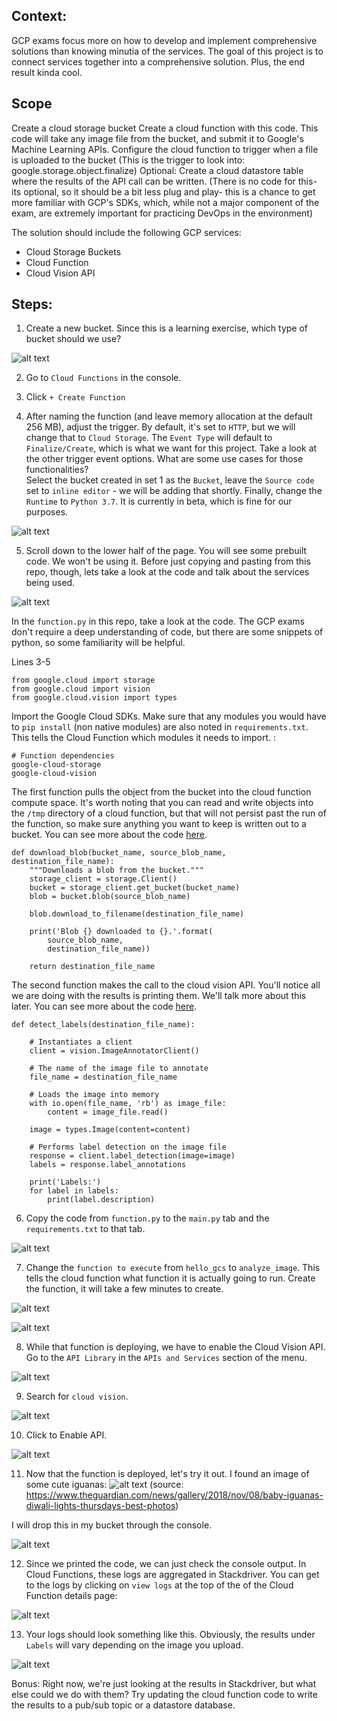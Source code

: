 Context:
--
GCP exams focus more on how to develop and implement comprehensive solutions than knowing minutia of the services. The goal of this project is to connect services together into a comprehensive solution. Plus, the end result kinda cool.



Scope
--
Create a cloud storage bucket
Create a cloud function with this code. This code will take any image file from the bucket, and submit it to Google's Machine Learning APIs.
Configure the cloud function to trigger when a file is uploaded to the bucket (This is the trigger to look into: google.storage.object.finalize)
Optional: Create a cloud datastore table where the results of the API call can be written. (There is no code for this- its optional, so it should be a bit less plug and play- this is a chance to get more familiar with GCP's SDKs, which, while not a major component of the exam, are extremely important for practicing DevOps in the environment)

The solution should include the following GCP services:

- Cloud Storage Buckets
- Cloud Function
- Cloud Vision API

Steps:
--

1. Create a new bucket. Since this is a learning exercise, which type of bucket should we use?

![alt text](./screenshots/screen1.png "Create Bucket")

2. Go to `Cloud Functions` in the console.

3. Click `+ Create Function`

4. After naming the function (and leave memory allocation at the default 256 MB), adjust the trigger. By default, it's set to `HTTP`, but we will change that to `Cloud Storage`. The `Event Type` will default to `Finalize/Create`, which is what we want for this project. Take a look at the other trigger event options. What are some use cases for those functionalities?  
Select the bucket created in set 1 as the `Bucket`, leave the `Source code` set to `inline editor` - we will be adding that shortly. Finally, change the `Runtime` to `Python 3.7`. It is currently in beta, which is fine for our purposes.

![alt text](./screenshots/screen2.png "Create Function")

5. Scroll down to the lower half of the page. You will see some prebuilt code. We won't be using it. Before just copying and pasting from this repo, though, lets take a look at the code and talk about the services being used.

![alt text](./screenshots/screen3.png "Initial Code")

In the `function.py` in this repo, take a look at the code. The GCP exams don't require a deep understanding of code, but there are some snippets of python, so some familiarity will be helpful.

Lines 3-5
```
from google.cloud import storage
from google.cloud import vision
from google.cloud.vision import types
```

Import the Google Cloud SDKs. Make sure that any modules you would have to `pip install` (non native modules) are also noted in `requirements.txt`. This tells the Cloud Function which modules it needs to import. :
```
# Function dependencies
google-cloud-storage
google-cloud-vision
```


The first function pulls the object from the bucket into the cloud function compute space. It's worth noting that you can read and write objects into the `/tmp` directory of a cloud function, but that will not persist past the run of the function, so make sure anything you want to keep is written out to a bucket. You can see more about the code [here](https://cloud.google.com/storage/docs/downloading-objects#storage-download-object-python).
```
def download_blob(bucket_name, source_blob_name, destination_file_name):
    """Downloads a blob from the bucket."""
    storage_client = storage.Client()
    bucket = storage_client.get_bucket(bucket_name)
    blob = bucket.blob(source_blob_name)

    blob.download_to_filename(destination_file_name)

    print('Blob {} downloaded to {}.'.format(
        source_blob_name,
        destination_file_name))

    return destination_file_name
```

The second function makes the call to the cloud vision API. You'll notice all we are doing with the results is printing them. We'll talk more about this later. You can see more about the code [here](https://cloud.google.com/vision/docs/quickstart-client-libraries#using_the_client_library).
```
def detect_labels(destination_file_name):

    # Instantiates a client
    client = vision.ImageAnnotatorClient()

    # The name of the image file to annotate
    file_name = destination_file_name

    # Loads the image into memory
    with io.open(file_name, 'rb') as image_file:
        content = image_file.read()

    image = types.Image(content=content)

    # Performs label detection on the image file
    response = client.label_detection(image=image)
    labels = response.label_annotations

    print('Labels:')
    for label in labels:
        print(label.description)
```

6. Copy the code from `function.py` to the `main.py` tab and the `requirements.txt` to that tab.

![alt text](./screenshots/screen4.png "tabs")

7. Change the `function to execute` from `hello_gcs` to `analyze_image`. This tells the cloud function what function it is actually going to run. Create the function, it will take a few minutes to create.

![alt text](./screenshots/screen5.png "tabs")

![alt text](./screenshots/screen6.png "deployed function")

8. While that function is deploying, we have to enable the Cloud Vision API. Go to the `API Library` in the `APIs and Services` section of the menu.

![alt text](./screenshots/screen9.png "getting to api library")

9. Search for `cloud vision`.

![alt text](./screenshots/screen10.png "searching library")

10. Click to Enable API.

![alt text](./screenshots/screen11.png "enable api")

11. Now that the function is deployed, let's try it out. I found an image of some cute iguanas:
![alt text](./screenshots/iguanas.jpg "deployed function")
(source: https://www.theguardian.com/news/gallery/2018/nov/08/baby-iguanas-diwali-lights-thursdays-best-photos)

 I will drop this in my bucket through the console.

![alt text](./screenshots/screen7.png "file in bucket")

12. Since we printed the code, we can just check the console output. In Cloud Functions, these logs are aggregated in Stackdriver. You can get to the logs by clicking on `view logs` at the top of the of the Cloud Function details page:

![alt text](./screenshots/screen8.png "navigating to logs")

13. Your logs should look something like this. Obviously, the results under `Labels` will vary depending on the image you upload.

![alt text](./screenshots/screen12.png "results")

Bonus: Right now, we're just looking at the results in Stackdriver, but what else could we do with them? Try updating the cloud function code to write the results to a pub/sub topic or a datastore database. 
